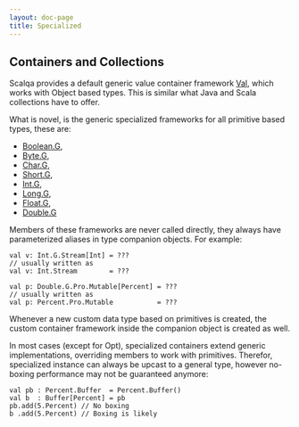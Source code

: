 ```yaml
---
layout: doc-page
title: Specialized
---
```

## Containers and Collections

Scalqa provides a default generic value container framework [Val](../../api/scalqa/Val$.html), which works 
with Object based types. This is similar what Java and Scala collections have to offer.

What is novel, is the generic specialized frameworks for all primitive based types, these are: 

 - [Boolean.G](../../api/scalqa/def/boolean/G$.html),
 - [Byte.G](../../api/scalqa/def/byte/G$.html),
 - [Char.G](../../api/scalqa/def/char/G$.html),
 - [Short.G](../../api/scalqa/def/short/G$.html),
 - [Int.G](../../api/scalqa/def/int/G$.html),
 - [Long.G](../../api/scalqa/def/long/G$.html),
 - [Float.G](../../api/scalqa/def/float/G$.html),
 - [Double.G](../../api/scalqa/def/double/G$.html)
   
Members of these frameworks are never called directly, they always have parameterized aliases in type 
companion objects.  For example:     
```   
val v: Int.G.Stream[Int] = ???
// usually written as 
val v: Int.Stream        = ???

val p: Double.G.Pro.Mutable[Percent] = ???
// usually written as 
val p: Percent.Pro.Mutable           = ???
```
   
Whenever a new custom data type based on primitives is created, the custom container framework inside the 
companion object is created as well.     
      
In most cases (except for Opt), specialized containers extend generic implementations, 
overriding members to work with primitives. Therefor, specialized instance can always be upcast to
a general type, however no-boxing performance may not be guaranteed anymore:
```
val pb : Percent.Buffer  = Percent.Buffer()
val b  : Buffer[Percent] = pb
pb.add(5.Percent) // No boxing
b .add(5.Percent) // Boxing is likely
```
 